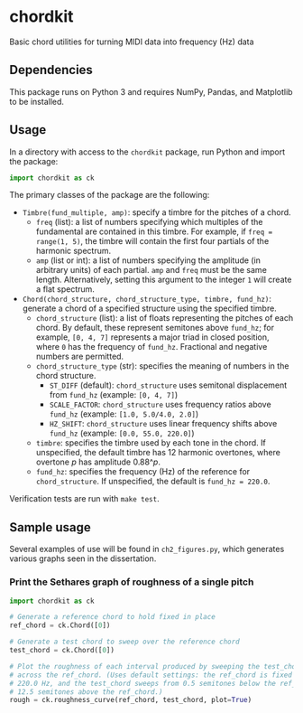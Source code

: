 # chordkit

Basic chord utilities for turning MIDI data into frequency (Hz) data

## Dependencies

This package runs on Python 3 and requires NumPy, Pandas, and Matplotlib to be installed.

## Usage

In a directory with access to the `chordkit` package, run Python and import the package:

```python
import chordkit as ck
```

The primary classes of the package are the following:

- `Timbre(fund_multiple, amp)`: specify a timbre for the pitches of a chord.
  - `freq` (list): a list of numbers specifying which multiples of the fundamental are contained in this timbre. For example, if `freq = range(1, 5)`, the timbre will contain the first four partials of the harmonic spectrum.
  - `amp` (list or int): a list of numbers specifying the amplitude (in arbitrary units) of each partial. `amp` and `freq` must be the same length. Alternatively, setting this argument to the integer `1` will create a flat spectrum.
- `Chord(chord_structure, chord_structure_type, timbre, fund_hz)`: generate a chord of a specified structure using the specified timbre.
  - `chord_structure` (list): a list of floats representing the pitches of each chord. By default, these represent semitones above `fund_hz`; for example, `[0, 4, 7]` represents a major triad in closed position, where `0` has the frequency of `fund_hz`. Fractional and negative numbers are permitted.
  - `chord_structure_type` (str): specifies the meaning of numbers in the chord structure.
    - `ST_DIFF` (default): `chord_structure` uses semitonal displacement from `fund_hz` (example: `[0, 4, 7]`)
    - `SCALE_FACTOR`: `chord_structure` uses frequency ratios above `fund_hz` (example: `[1.0, 5.0/4.0, 2.0]`)
    - `HZ_SHIFT`: `chord_structure` uses linear frequency shifts above `fund_hz` (example: `[0.0, 55.0, 220.0]`)
  - `timbre`: specifies the timbre used by each tone in the chord. If unspecified, the default timbre has 12 harmonic overtones, where overtone _p_ has amplitude 0.88^_p_.
  - `fund_hz`: specifies the frequency (Hz) of the reference for `chord_structure`. If unspecified, the default is `fund_hz = 220.0`.

Verification tests are run with `make test`.

## Sample usage

Several examples of use will be found in `ch2_figures.py`, which generates various graphs seen in the dissertation.

### Print the Sethares graph of roughness of a single pitch

```python
import chordkit as ck

# Generate a reference chord to hold fixed in place
ref_chord = ck.Chord([0])

# Generate a test chord to sweep over the reference chord
test_chord = ck.Chord([0])

# Plot the roughness of each interval produced by sweeping the test_chord
# across the ref_chord. (Uses default settings: the ref_chord is fixed at
# 220.0 Hz, and the test_chord sweeps from 0.5 semitones below the ref_chord to
# 12.5 semitones above the ref_chord.)
rough = ck.roughness_curve(ref_chord, test_chord, plot=True)
```
